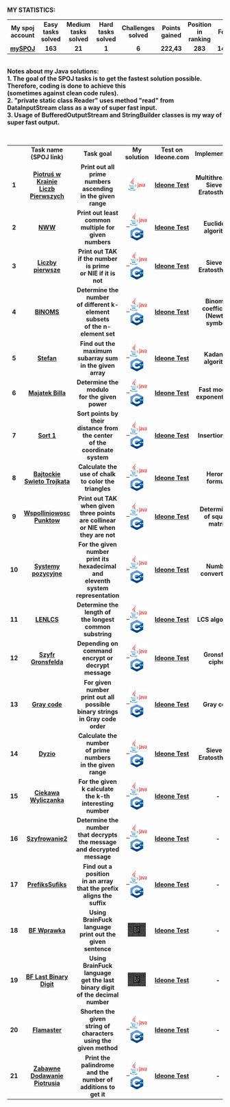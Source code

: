 <B>MY STATISTICS:
<table align="center" valign="middle">
   <tr align="center" valign="middle">
      <td>My spoj account </td> 
      <td>Easy tasks solved</td> 
      <td>Medium tasks solved</td> 
      <td>Hard tasks solved</td> 
      <td>Challenges solved</td>
      <td>Points gained</td>
      <td>Position in ranking</td>
      <td>For the day</td> 
   </tr>
   <tr align="center" valign="middle">
      <td><a href="https://pl.spoj.com/users/paweliszcz_20k/"> mySPOJ</a> </td> 
      <td><B>163</td>
      <td><B>21</td> 
      <td><B>1</td> 
      <td><B>6</td>
      <td><B>222,43</td>
      <td><B>283</td>
      <td><B>14.10.2020</td>
   </tr>
</table>

<br><B>Notes about my Java solutions:</B> 
<br>1. The goal of the SPOJ tasks is to get the fastest solution possible. Therefore, coding is done to achieve this <br>(sometimes against clean code rules).
<br>2. "private static class Reader" uses method "read" from DataInputStream class as a way of super fast input.
<br>3. Usage of BufferedOutputStream and StringBuilder classes is my way of super fast output.

<br><table align="center" valign="middle">
   <tr align="center" valign="middle">
      <td> </td> 
      <td><B>Task name<br>(SPOJ link)</td> </th>
      <td><B>Task goal</td> </th>
      <td><B>My solution</td> 
      <td><B>Test on<br> Ideone.com</td>    
      <td><B>Implementation</td> </th> 
   </tr>
    <tr>
      <td align="center" valign="middle">1</td> 
      <td align="center" valign="middle"><a href="https://pl.spoj.com/problems/BFN2/">Piotruś w Krainie<br> Liczb Pierwszych</a></td>
      <td align="center" valign="middle">Print out all prime<br>numbers ascending<br>in the given range</td>
      <td align="center" valign="middle">
         <a href="https://github.com/Pawel-Iskra/mySPOJ/blob/master/mySPOJ/KrainaLiczbPierwszych.java">
         <img alt="Java" src="https://github.com/Pawel-Iskra/mySPOJ/blob/master/mySPOJ/javaa.png"
         width=42" height="32"> </a>                     
      </td>
      <td align="center" valign="middle"><a href="https://ideone.com/xaBtDL">Ideone Test</a></td>
      <td align="center" valign="middle">Multithreading,<br> Sieve of Eratosthenes</td>
   </tr>
   <tr>
      <td align="center" valign="middle">2</td> 
      <td align="center" valign="middle"><a href="https://pl.spoj.com/problems/NWW">NWW</a></td>
      <td align="center" valign="middle">Print out least common<br>multiple for given numbers</td>
      <td align="center" valign="middle">
         <a href="https://github.com/Pawel-Iskra/mySPOJ/blob/master/mySPOJ/NWW2.java">&nbsp
         <img alt="Java" src="https://github.com/Pawel-Iskra/mySPOJ/blob/master/mySPOJ/javaa.png"
         width=42" height="32"> </a>
         <br>
         <a href="https://github.com/Pawel-Iskra/mySPOJ/blob/master/mySPOJ/NWW.cpp">
         <img alt="C++" src="https://github.com/Pawel-Iskra/mySPOJ/blob/master/mySPOJ/cpp.png"
         width=30" height="30"> </a>                     
      </td>
      <td align="center" valign="middle"><a href="https://ideone.com/UTxPMR">Ideone Test</a></td>
      <td align="center" valign="middle">Euclidean algorithm</td>
   </tr>
   <tr>
      <td align="center" valign="middle">3</td>                  
      <td align="center" valign="middle"><a href="https://pl.spoj.com/problems/PRIME_T/">Liczby pierwsze</a></td>
      <td align="center" valign="middle">Print out TAK<br>if the number is prime<br>or NIE if it is not</td>                                                                                 
      <td align="center" >
         <a href="https://github.com/Pawel-Iskra/mySPOJ/blob/master/mySPOJ/LiczbyPierwsze.java">&nbsp
         <img alt="Java" src="https://github.com/Pawel-Iskra/mySPOJ/blob/master/mySPOJ/javaa.png"
         width=42" height="32"> </a>
         <br>
         <a href="https://github.com/Pawel-Iskra/mySPOJ/blob/master/mySPOJ/primes_t2.cpp">
         <img alt="C++" src="https://github.com/Pawel-Iskra/mySPOJ/blob/master/mySPOJ/cpp.png"
         width=30" height="30"> </a>
   </td>
    <td align="center" valign="middle"><a href="https://ideone.com/jmYSsT">Ideone Test</a></td>
      <td align="center" valign="middle">Sieve of Eratosthenes</td>
   </tr>
   <tr>
      <td align="center" valign="middle">4</td> 
      <td align="center" valign="middle"><a href="https://pl.spoj.com/problems/BINOMS/">BINOMS</a></td>
      <td align="center" valign="middle">Determine the number<br>of different k-element subsets<br>of the n-element set</td>                                                                                 
      <td align="center" valign="middle">
         <a href="https://github.com/Pawel-Iskra/mySPOJ/blob/master/mySPOJ/BINOMS.java">&nbsp
         <img alt="Java" src="https://github.com/Pawel-Iskra/mySPOJ/blob/master/mySPOJ/javaa.png"
         width=42" height="32"> </a>
         <br>
         <a href="https://github.com/Pawel-Iskra/mySPOJ/blob/master/mySPOJ/Binoms.cpp">
         <img alt="C++" src="https://github.com/Pawel-Iskra/mySPOJ/blob/master/mySPOJ/cpp.png"
         width=30" height="30"> </a> </td>
       <td align="center" valign="middle"><a href="https://ideone.com/8BYi2S">Ideone Test</a></td>
       <td align="center" valign="middle">Binomial coefficient<br>(Newton symbol)</td>
   </tr>
   <tr>
      <td align="center" valign="middle">5</td> 
      <td align="center" valign="middle"><a href="https://pl.spoj.com/problems/FZI_STEF/">Stefan</a></td> 
      <td align="center" valign="middle">Find out the maximum<br>subarray sum<br>in the given array</td>                                     
      <td align="center" valign="middle">
          <a href="https://github.com/Pawel-Iskra/mySPOJ/blob/master/mySPOJ/Stefan.java">&nbsp
          <img alt="Java" src="https://github.com/Pawel-Iskra/mySPOJ/blob/master/mySPOJ/javaa.png"
         width=42" height="32"> </a>
         <br>
         <a href="https://github.com/Pawel-Iskra/mySPOJ/blob/master/mySPOJ/Kadane.cpp">
         <img alt="C++" src="https://github.com/Pawel-Iskra/mySPOJ/blob/master/mySPOJ/cpp.png"
         width=30" height="30"> </a></td>
          <td align="center" valign="middle"><a href="https://ideone.com/C5KbvE">Ideone Test</a></td>
         <td align="center" valign="middle">Kadane's algorithm</td>
   </tr>
    <tr>
      <td align="center" valign="middle">6</td> 
      <td align="center" valign="middle"><a href="https://pl.spoj.com/problems/MWP2_2B/">Majatek Billa</a></td> 
      <td align="center" valign="middle">Determine the modulo<br>for the given power</td>                                                                                 
      <td align="center" valign="middle">
         <a href="https://github.com/Pawel-Iskra/mySPOJ/blob/master/mySPOJ/MajatekBilla.java">&nbsp
            <img alt="Java" src="https://github.com/Pawel-Iskra/mySPOJ/blob/master/mySPOJ/javaa.png"
         width=42" height="32"> </a>
         <br>
         <a href="https://github.com/Pawel-Iskra/mySPOJ/blob/master/mySPOJ/MajatekBilla.cpp">
         <img alt="C++" src="https://github.com/Pawel-Iskra/mySPOJ/blob/master/mySPOJ/cpp.png"
         width=30" height="30"> </a></td>
         <td align="center" valign="middle"><a href="https://ideone.com/KypUMa">Ideone Test</a></td> 
        <td align="center" valign="middle">Fast modular<br>exponentiation</td>
   </tr>
    <tr>
      <td align="center" valign="middle">7</td> 
      <td align="center" valign="middle"><a href="https://pl.spoj.com/problems/PP0506A/">Sort 1</a></td>
      <td align="center" valign="middle">Sort points by their<br>distance from the center<br>of the coordinate system</td>                                                                                   
      <td align="center" valign="middle">
          <a href="https://github.com/Pawel-Iskra/mySPOJ/blob/master/mySPOJ/Sort1.java">&nbsp
           <img alt="Java" src="https://github.com/Pawel-Iskra/mySPOJ/blob/master/mySPOJ/javaa.png"
         width=42" height="32"> </a>
         <br>
         <a href="https://github.com/Pawel-Iskra/mySPOJ/blob/master/mySPOJ/Sort1.cpp">
         <img alt="C++" src="https://github.com/Pawel-Iskra/mySPOJ/blob/master/mySPOJ/cpp.png"
         width=30" height="30"> </a></td>
         <td align="center" valign="middle"><a href="https://ideone.com/DED0dF">Ideone Test</a></td>
        <td align="center" valign="middle">Insertion Sort</td>
   </tr>
   <tr>
      <td align="center" valign="middle">8</td> 
      <td align="center" valign="middle"><a href="https://pl.spoj.com/problems/BAJTST/">Bajtockie<br>Swieto Trojkata</a></td>
      <td align="center" valign="middle">Calculate the use of chalk<br>to color the triangles</td>                                                                                 
      <td align="center" valign="middle">
         <a href="https://github.com/Pawel-Iskra/mySPOJ/blob/master/mySPOJ/BajtockieSwietoTrojkata.java">&nbsp
            <img alt="Java" src="https://github.com/Pawel-Iskra/mySPOJ/blob/master/mySPOJ/javaa.png"
         width=42" height="32"> </a>
         <br>
         <a href="https://github.com/Pawel-Iskra/mySPOJ/blob/master/mySPOJ/BajtockieSwietoTrojkata.cpp">
         <img alt="C++" src="https://github.com/Pawel-Iskra/mySPOJ/blob/master/mySPOJ/cpp.png"
         width=30" height="30"> </a></td>
       <td align="center" valign="middle"><a href="https://ideone.com/tvO5Ho">Ideone Test</a></td>
      <td align="center" valign="middle">Heron's formula</td>
   </tr>
   <tr>
      <td align="center" valign="middle">9</td> 
      <td align="center" valign="middle"><a href="https://pl.spoj.com/problems/JWSPLIN/">Wspolliniowosc<br>Punktow</a></td>
      <td align="center" valign="middle">Print out TAK when given<br>three points are collinear<br>or NIE when they are not</td>                                                                                  
      <td align="center" valign="middle">
          <a href="https://github.com/Pawel-Iskra/mySPOJ/blob/master/mySPOJ/WspolliniowoscPunktow.java">&nbsp
            <img alt="Java" src="https://github.com/Pawel-Iskra/mySPOJ/blob/master/mySPOJ/javaa.png"
         width=42" height="32"> </a>
         <br>
         <a href="https://github.com/Pawel-Iskra/mySPOJ/blob/master/mySPOJ/WspolliniowoscPunktow.cpp">
         <img alt="C++" src="https://github.com/Pawel-Iskra/mySPOJ/blob/master/mySPOJ/cpp.png"
         width=30" height="30"> </a></td>
         <td align="center" valign="middle"><a href="https://ideone.com/fmOmqH">Ideone Test</a></td>
         <td align="center" valign="middle">Determinant<br>of square matrix</td>
   </tr>
    <tr>
      <td align="center" valign="middle">10</td> 
      <td align="center" valign="middle"><a href="https://pl.spoj.com/problems/SYS/">Systemy pozycyjne</a></td>
      <td align="center" valign="middle">For the given number<br>print its hexadecimal and<br>eleventh system representation</td>                                                                              
      <td align="center" valign="middle">
         <a href="https://github.com/Pawel-Iskra/mySPOJ/blob/master/mySPOJ/SystemyPozycyjne.java">&nbsp
         <img alt="Java" src="https://github.com/Pawel-Iskra/mySPOJ/blob/master/mySPOJ/javaa.png"
         width=42" height="32"> </a>
        <br>
         <a href="https://github.com/Pawel-Iskra/mySPOJ/blob/master/mySPOJ/SystemyPozycyjne.cpp">
         <img alt="C++" src="https://github.com/Pawel-Iskra/mySPOJ/blob/master/mySPOJ/cpp.png"
         width=30" height="30"> </a></td>
         <td align="center" valign="middle"><a href="https://ideone.com/5teljJ">Ideone Test</a></td>
        <td align="center" valign="middle">Number convertions</td>
   </tr>
   <tr>
      <td align="center" valign="middle">11</td> 
      <td align="center" valign="middle"><a href="https://pl.spoj.com/problems/LENLCS/">LENLCS</a></td>
      <td align="center" valign="middle">Determine the length of<br>the longest common substring</td>
      <td align="center" valign="middle">
          <a href="https://github.com/Pawel-Iskra/mySPOJ/blob/master/mySPOJ/LENLCS.java">&nbsp
          <img alt="Java" src="https://github.com/Pawel-Iskra/mySPOJ/blob/master/mySPOJ/javaa.png"
         width=42" height="32"> </a>
         <br>
         <a href="https://github.com/Pawel-Iskra/mySPOJ/blob/master/mySPOJ/LENLCS.cpp">
         <img alt="C++" src="https://github.com/Pawel-Iskra/mySPOJ/blob/master/mySPOJ/cpp.png"
         width=30" height="30"> </a></td> 
      <td align="center" valign="middle"><a href="https://ideone.com/xOS9gP">Ideone Test</a></td>
      <td align="center" valign="middle">LCS algorithm</td>
   </tr>
   <tr>
      <td align="center" valign="middle">12</td> 
      <td align="center" valign="middle"><a href="https://pl.spoj.com/problems/WI_SZYFR/">Szyfr Gronsfelda</a></td>
      <td align="center" valign="middle">Depending on command<br>encrypt or decrypt message</td>                                                                                   
      <td align="center" valign="middle">
         <a href="https://github.com/Pawel-Iskra/mySPOJ/blob/master/mySPOJ/SzyfrGronsfelda.java">&nbsp
            <img alt="Java" src="https://github.com/Pawel-Iskra/mySPOJ/blob/master/mySPOJ/javaa.png"
         width=42" height="32"> </a>
         <br>
         <a href="https://github.com/Pawel-Iskra/mySPOJ/blob/master/mySPOJ/SzyfrGronsfelda.cpp">
         <img alt="C++" src="https://github.com/Pawel-Iskra/mySPOJ/blob/master/mySPOJ/cpp.png"
         width=30" height="30"> </a></td> 
       <td align="center" valign="middle"><a href="https://ideone.com/hX41SG">Ideone Test</a></td>
       <td align="center" valign="middle">Gronsfeld cipher</td>
   </tr>
   <tr>
      <td align="center" valign="middle">13</td> 
      <td align="center" valign="middle"><a href="https://pl.spoj.com/problems/PP0505D/">Gray code</a></td>
      <td align="center" valign="middle">For given number<br>print out all possible<br>binary strings<br>in Gray code order</td>                                                                                  
      <td align="center" valign="middle">
         <a href="https://github.com/Pawel-Iskra/mySPOJ/blob/master/mySPOJ/GrayCode.java">&nbsp
            <img alt="Java" src="https://github.com/Pawel-Iskra/mySPOJ/blob/master/mySPOJ/javaa.png"
         width=42" height="32"> </a>
         <br>
         <a href="https://github.com/Pawel-Iskra/mySPOJ/blob/master/mySPOJ/GrayCode.cpp">
         <img alt="C++" src="https://github.com/Pawel-Iskra/mySPOJ/blob/master/mySPOJ/cpp.png"
         width=30" height="30"> </a></td> 
      <td align="center" valign="middle"><a href="https://ideone.com/WZXplF">Ideone Test</a></td>
      <td align="center" valign="middle">Gray code</td>
   </tr>
    <tr>
      <td align="center" valign="middle">14</td> 
      <td align="center" valign="middle"><a href="https://pl.spoj.com/problems/DYZIO2/">Dyzio</a></td>
      <td align="center" valign="middle">Calculate the number<br>of prime numbers<br>in the given range</td>                                                                                  
      <td align="center" valign="middle">
         <a href="https://github.com/Pawel-Iskra/mySPOJ/blob/master/mySPOJ/Dyzio.java">&nbsp
            <img alt="Java" src="https://github.com/Pawel-Iskra/mySPOJ/blob/master/mySPOJ/javaa.png"
         width=42" height="32"> </a>
         <br>
         <a href="https://github.com/Pawel-Iskra/mySPOJ/blob/master/mySPOJ/Dyzio.cpp">
         <img alt="C++" src="https://github.com/Pawel-Iskra/mySPOJ/blob/master/mySPOJ/cpp.png"
         width=30" height="30"> </a></td>
      <td align="center" valign="middle"><a href="https://ideone.com/AhWFaw">Ideone Test</a></td>
      <td align="center" valign="middle">Sieve of Eratosthenes</td>
   </tr>                                     
   <tr>
      <td align="center" valign="middle">15</td> 
      <td align="center" valign="middle"><a href="https://pl.spoj.com/problems/ETI06F2/">Ciekawa<br>Wyliczanka</a></td>
      <td align="center" valign="middle">For the given k calculate<br>the k-th interesting number</td>                                                                                  
      <td align="center" valign="middle">
         <a href="https://github.com/Pawel-Iskra/mySPOJ/blob/master/mySPOJ/CiekawaWyliczanka.java">&nbsp
            <img alt="Java" src="https://github.com/Pawel-Iskra/mySPOJ/blob/master/mySPOJ/javaa.png"
         width=42" height="32"> </a>
         <br>
         <a href="https://github.com/Pawel-Iskra/mySPOJ/blob/master/mySPOJ/CiekawaWyliczanka.cpp">
         <img alt="C++" src="https://github.com/Pawel-Iskra/mySPOJ/blob/master/mySPOJ/cpp.png"
         width=30" height="30"> </a></td>
      <td align="center" valign="middle"><a href="https://ideone.com/wEZH69">Ideone Test</a></td>
      <td align="center" valign="middle"> - </td>
   </tr>
    <tr>
      <td align="center" valign="middle">16</td> 
      <td align="center" valign="middle"><a href="https://pl.spoj.com/problems/JSZYFR2/">Szyfrowanie2</a></td>
      <td align="center" valign="middle">Determine the number<br>that decrypts the message<br>and decrypted message</td>                                                                                  
      <td align="center" valign="middle">
         <a href="https://github.com/Pawel-Iskra/mySPOJ/blob/master/mySPOJ/Szyfrowanie2.java">&nbsp
            <img alt="Java" src="https://github.com/Pawel-Iskra/mySPOJ/blob/master/mySPOJ/javaa.png"
         width=42" height="32"> </a>
         <br>
         <a href="https://github.com/Pawel-Iskra/mySPOJ/blob/master/mySPOJ/Szyfrowanie2.cpp">
         <img alt="C++" src="https://github.com/Pawel-Iskra/mySPOJ/blob/master/mySPOJ/cpp.png"
         width=30" height="30"> </a></td>
      <td align="center" valign="middle"><a href="https://ideone.com/Q45aDq">Ideone Test</a></td>
      <td align="center" valign="middle"> - </td>
   </tr>
   <tr>
      <td align="center" valign="middle">17</td> 
      <td align="center" valign="middle"><a href="https://pl.spoj.com/problems/MWP4_1E/">PrefiksSufiks</a></td>
      <td align="center" valign="middle">Find out a position<br>in an array that the prefix<br>aligns the suffix</td>                                                                                  
      <td align="center" valign="middle">
         <a href="https://github.com/Pawel-Iskra/mySPOJ/blob/master/mySPOJ/PrefixSuffix.java">&nbsp
            <img alt="Java" src="https://github.com/Pawel-Iskra/mySPOJ/blob/master/mySPOJ/javaa.png"
         width=42" height="32"> </a>
         <br>
         <a href="https://github.com/Pawel-Iskra/mySPOJ/blob/master/mySPOJ/PrefixSuffix.cpp">
         <img alt="C++" src="https://github.com/Pawel-Iskra/mySPOJ/blob/master/mySPOJ/cpp.png"
         width=30" height="30"> </a></td>
      <td align="center" valign="middle"><a href="https://ideone.com/ooIrHw">Ideone Test</a></td>
      <td align="center" valign="middle"> - </td>
   </tr>
    <tr>
      <td align="center" valign="middle">18</td> 
      <td align="center" valign="middle"><a href="https://pl.spoj.com/problems/BFEVIL/">BF Wprawka</a></td>
      <td align="center" valign="middle">Using BrainFuck language<br>print out the given sentence</td>                                                                                 
      <td align="center" valign="middle">
          <a href="https://github.com/Pawel-Iskra/mySPOJ/blob/master/mySPOJ/BF_Wprawka.bf">
          <img alt="Java" src="https://github.com/Pawel-Iskra/mySPOJ/blob/master/mySPOJ/bf4.png"
         width=42" height="32"> </a></td>
       <td align="center" valign="middle"><a href="https://ideone.com/Hyxli3">Ideone Test</a></td>
      <td align="center" valign="middle"> - </td>
   </tr>
    <tr>
      <td align="center" valign="middle">19</td> 
      <td align="center" valign="middle"><a href="https://pl.spoj.com/problems/ODDBF/">BF Last Binary Digit</a></td>
      <td align="center" valign="middle">Using BrainFuck language<br>get the last binary digit<br>of the decimal number</td>
      <td align="center" valign="middle">
         <a href="https://github.com/Pawel-Iskra/mySPOJ/blob/master/mySPOJ/BF_LastBinaryDigit.bf">
            <img alt="Java" src="https://github.com/Pawel-Iskra/mySPOJ/blob/master/mySPOJ/bf4.png"
         width=42" height="32"> </a></td>
      <td align="center" valign="middle"><a href="https://ideone.com/sz7AHT">Ideone Test</a></td>
      <td align="center" valign="middle"> - </td>
   </tr>
   <tr>
      <td align="center" valign="middle">20</td> 
      <td align="center" valign="middle"><a href="https://pl.spoj.com/problems/FLAMASTE/">Flamaster</a></td>
      <td align="center" valign="middle">Shorten the given<br>string of characters<br>using the given method</td>                                                                                   
      <td align="center" valign="middle">
          <a href="https://github.com/Pawel-Iskra/mySPOJ/blob/master/mySPOJ/Flamaster.java">&nbsp
          <img alt="Java" src="https://github.com/Pawel-Iskra/mySPOJ/blob/master/mySPOJ/javaa.png"
         width=42" height="32"> </a>
         <br>
         <a href="https://github.com/Pawel-Iskra/mySPOJ/blob/master/mySPOJ/Flamaster.cpp">
         <img alt="C++" src="https://github.com/Pawel-Iskra/mySPOJ/blob/master/mySPOJ/cpp.png"
         width=30" height="30"> </a></td>
      <td align="center" valign="middle"><a href="https://ideone.com/2krgDA">Ideone Test</a></td>
      <td align="center" valign="middle"> - </td>
   </tr>
    <tr>
      <td align="center" valign="middle">21</td> 
      <td align="center" valign="middle"><a href="https://pl.spoj.com/problems/BFN1/">Zabawne<br> Dodawanie Piotrusia</a></td>
      <td align="center" valign="middle">Print the palindrome<br>and the number of<br>additions to get it</td>
      <td align="center" valign="middle">
         <a href="https://github.com/Pawel-Iskra/mySPOJ/blob/master/mySPOJ/ZabawneDodawaniePiotrusia.java">&nbsp
           <img alt="Java" src="https://github.com/Pawel-Iskra/mySPOJ/blob/master/mySPOJ/javaa.png"
         width=42" height="32"> </a>
         <br>
         <a href="https://github.com/Pawel-Iskra/mySPOJ/blob/master/mySPOJ/ZabawneDodawaniePiotrusia.cpp">
         <img alt="C++" src="https://github.com/Pawel-Iskra/mySPOJ/blob/master/mySPOJ/cpp.png"
         width=30" height="30"> </a></td>
      <td align="center" valign="middle"><a href="https://ideone.com/wMlQky">Ideone Test</a></td>
      <td align="center" valign="middle"> - </td>
   </tr>
   
</table>
